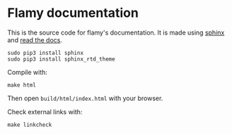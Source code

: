 # Flamy documentation

This is the source code for flamy's documentation.
It is made using [sphinx](http://www.sphinx-doc.org/en/stable/) and 
[read the docs](https://readthedocs.org/).

```
sudo pip3 install sphinx
sudo pip3 install sphinx_rtd_theme
```


Compile with:
```
make html
```

Then open `build/html/index.html` with your browser.



Check external links with:
```
make linkcheck
```





